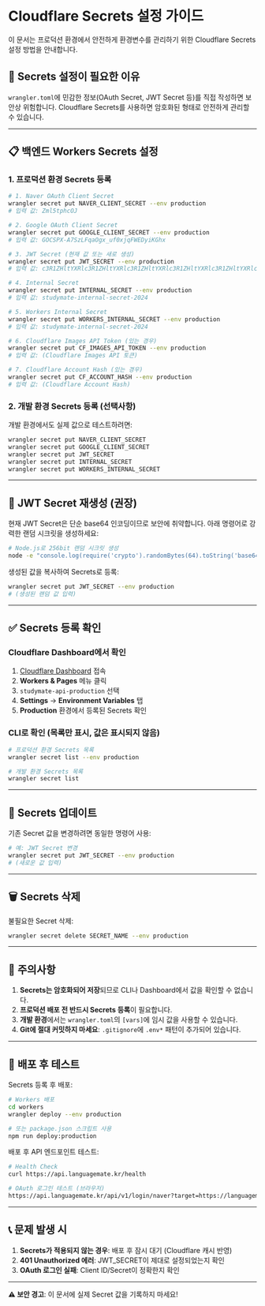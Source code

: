 # Cloudflare Secrets 설정 가이드

이 문서는 프로덕션 환경에서 안전하게 환경변수를 관리하기 위한 Cloudflare Secrets 설정 방법을 안내합니다.

## 🔐 Secrets 설정이 필요한 이유

`wrangler.toml`에 민감한 정보(OAuth Secret, JWT Secret 등)를 직접 작성하면 보안상 위험합니다.
Cloudflare Secrets를 사용하면 암호화된 형태로 안전하게 관리할 수 있습니다.

---

## 📋 백엔드 Workers Secrets 설정

### 1. 프로덕션 환경 Secrets 등록

```bash
# 1. Naver OAuth Client Secret
wrangler secret put NAVER_CLIENT_SECRET --env production
# 입력 값: Zml5tphcOJ

# 2. Google OAuth Client Secret
wrangler secret put GOOGLE_CLIENT_SECRET --env production
# 입력 값: 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

# 3. JWT Secret (현재 값 또는 새로 생성)
wrangler secret put JWT_SECRET --env production
# 입력 값: c3R1ZHltYXRlc3R1ZHltYXRlc3R1ZHltYXRlc3R1ZHltYXRlc3R1ZHltYXRlc3R1ZHltYXRlc3R1ZHltYXRlc3R1ZHltYXRlc3R1ZHltYXRlc3R1ZHltYXRlc3R1ZHltYXRlc3R1ZHltYXRlc3R1ZHltYXRl

# 4. Internal Secret
wrangler secret put INTERNAL_SECRET --env production
# 입력 값: studymate-internal-secret-2024

# 5. Workers Internal Secret
wrangler secret put WORKERS_INTERNAL_SECRET --env production
# 입력 값: studymate-internal-secret-2024

# 6. Cloudflare Images API Token (있는 경우)
wrangler secret put CF_IMAGES_API_TOKEN --env production
# 입력 값: (Cloudflare Images API 토큰)

# 7. Cloudflare Account Hash (있는 경우)
wrangler secret put CF_ACCOUNT_HASH --env production
# 입력 값: (Cloudflare Account Hash)
```

### 2. 개발 환경 Secrets 등록 (선택사항)

개발 환경에서도 실제 값으로 테스트하려면:

```bash
wrangler secret put NAVER_CLIENT_SECRET
wrangler secret put GOOGLE_CLIENT_SECRET
wrangler secret put JWT_SECRET
wrangler secret put INTERNAL_SECRET
wrangler secret put WORKERS_INTERNAL_SECRET
```

---

## 🔑 JWT Secret 재생성 (권장)

현재 JWT Secret은 단순 base64 인코딩이므로 보안에 취약합니다.
아래 명령어로 강력한 랜덤 시크릿을 생성하세요:

```bash
# Node.js로 256bit 랜덤 시크릿 생성
node -e "console.log(require('crypto').randomBytes(64).toString('base64'))"
```

생성된 값을 복사하여 Secrets로 등록:

```bash
wrangler secret put JWT_SECRET --env production
# (생성된 랜덤 값 입력)
```

---

## ✅ Secrets 등록 확인

### Cloudflare Dashboard에서 확인

1. [Cloudflare Dashboard](https://dash.cloudflare.com) 접속
2. **Workers & Pages** 메뉴 클릭
3. `studymate-api-production` 선택
4. **Settings** → **Environment Variables** 탭
5. **Production** 환경에서 등록된 Secrets 확인

### CLI로 확인 (목록만 표시, 값은 표시되지 않음)

```bash
# 프로덕션 환경 Secrets 목록
wrangler secret list --env production

# 개발 환경 Secrets 목록
wrangler secret list
```

---

## 🔄 Secrets 업데이트

기존 Secret 값을 변경하려면 동일한 명령어 사용:

```bash
# 예: JWT Secret 변경
wrangler secret put JWT_SECRET --env production
# (새로운 값 입력)
```

---

## 🗑️ Secrets 삭제

불필요한 Secret 삭제:

```bash
wrangler secret delete SECRET_NAME --env production
```

---

## 📌 주의사항

1. **Secrets는 암호화되어 저장**되므로 CLI나 Dashboard에서 값을 확인할 수 없습니다.
2. **프로덕션 배포 전 반드시 Secrets 등록**이 필요합니다.
3. **개발 환경**에서는 `wrangler.toml`의 `[vars]`에 임시 값을 사용할 수 있습니다.
4. **Git에 절대 커밋하지 마세요**: `.gitignore`에 `.env*` 패턴이 추가되어 있습니다.

---

## 🚀 배포 후 테스트

Secrets 등록 후 배포:

```bash
# Workers 배포
cd workers
wrangler deploy --env production

# 또는 package.json 스크립트 사용
npm run deploy:production
```

배포 후 API 엔드포인트 테스트:

```bash
# Health Check
curl https://api.languagemate.kr/health

# OAuth 로그인 테스트 (브라우저)
https://api.languagemate.kr/api/v1/login/naver?target=https://languagemate.kr
```

---

## 📞 문제 발생 시

1. **Secrets가 적용되지 않는 경우**: 배포 후 잠시 대기 (Cloudflare 캐시 반영)
2. **401 Unauthorized 에러**: JWT_SECRET이 제대로 설정되었는지 확인
3. **OAuth 로그인 실패**: Client ID/Secret이 정확한지 확인

---

**⚠️ 보안 경고**: 이 문서에 실제 Secret 값을 기록하지 마세요!

